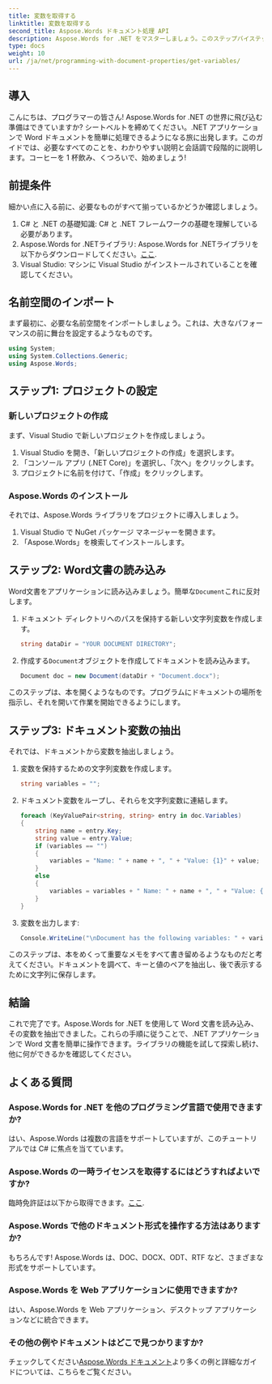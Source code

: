 ```yaml
---
title: 変数を取得する
linktitle: 変数を取得する
second_title: Aspose.Words ドキュメント処理 API
description: Aspose.Words for .NET をマスターしましょう。このステップバイステップのガイドで、Word 文書から変数を読み込んで抽出する方法を学びます。
type: docs
weight: 10
url: /ja/net/programming-with-document-properties/get-variables/
---
```

## 導入

こんにちは、プログラマーの皆さん! Aspose.Words for .NET の世界に飛び込む準備はできていますか? シートベルトを締めてください。.NET アプリケーションで Word ドキュメントを簡単に処理できるようになる旅に出発します。このガイドでは、必要なすべてのことを、わかりやすい説明と会話調で段階的に説明します。コーヒーを 1 杯飲み、くつろいで、始めましょう!

## 前提条件

細かい点に入る前に、必要なものがすべて揃っているかどうか確認しましょう。

1. C# と .NET の基礎知識: C# と .NET フレームワークの基礎を理解している必要があります。
2.  Aspose.Words for .NETライブラリ: Aspose.Words for .NETライブラリを以下からダウンロードしてください。[ここ](https://releases.aspose.com/words/net/).
3. Visual Studio: マシンに Visual Studio がインストールされていることを確認してください。

## 名前空間のインポート

まず最初に、必要な名前空間をインポートしましょう。これは、大きなパフォーマンスの前に舞台を設定するようなものです。

```csharp
using System;
using System.Collections.Generic;
using Aspose.Words;
```

## ステップ1: プロジェクトの設定

### 新しいプロジェクトの作成

まず、Visual Studio で新しいプロジェクトを作成しましょう。

1. Visual Studio を開き、「新しいプロジェクトの作成」を選択します。
2. 「コンソール アプリ (.NET Core)」を選択し、「次へ」をクリックします。
3. プロジェクトに名前を付けて、「作成」をクリックします。

### Aspose.Words のインストール

それでは、Aspose.Words ライブラリをプロジェクトに導入しましょう。

1. Visual Studio で NuGet パッケージ マネージャーを開きます。
2. 「Aspose.Words」を検索してインストールします。

## ステップ2: Word文書の読み込み

 Word文書をアプリケーションに読み込みましょう。簡単な`Document`これに反対します。

1. ドキュメント ディレクトリへのパスを保持する新しい文字列変数を作成します。
    ```csharp
    string dataDir = "YOUR DOCUMENT DIRECTORY";
    ```

2. 作成する`Document`オブジェクトを作成してドキュメントを読み込みます。
    ```csharp
    Document doc = new Document(dataDir + "Document.docx");
    ```

このステップは、本を開くようなものです。プログラムにドキュメントの場所を指示し、それを開いて作業を開始できるようにします。

## ステップ3: ドキュメント変数の抽出

それでは、ドキュメントから変数を抽出しましょう。

1. 変数を保持するための文字列変数を作成します。
    ```csharp
    string variables = "";
    ```

2. ドキュメント変数をループし、それらを文字列変数に連結します。
    ```csharp
    foreach (KeyValuePair<string, string> entry in doc.Variables)
    {
        string name = entry.Key;
        string value = entry.Value;
        if (variables == "")
        {
            variables = "Name: " + name + ", " + "Value: {1}" + value;
        }
        else
        {
            variables = variables + " Name: " + name + ", " + "Value: {1}" + value;
        }
    }
    ```

3. 変数を出力します:
    ```csharp
    Console.WriteLine("\nDocument has the following variables: " + variables);
    ```


このステップは、本をめくって重要なメモをすべて書き留めるようなものだと考えてください。ドキュメントを調べて、キーと値のペアを抽出し、後で表示するために文字列に保存します。

## 結論

これで完了です。Aspose.Words for .NET を使用して Word 文書を読み込み、その変数を抽出できました。これらの手順に従うことで、.NET アプリケーションで Word 文書を簡単に操作できます。ライブラリの機能を試して探索し続け、他に何ができるかを確認してください。

## よくある質問

### Aspose.Words for .NET を他のプログラミング言語で使用できますか?
はい、Aspose.Words は複数の言語をサポートしていますが、このチュートリアルでは C# に焦点を当てています。

### Aspose.Words の一時ライセンスを取得するにはどうすればよいですか?
臨時免許証は以下から取得できます。[ここ](https://purchase.aspose.com/temporary-license/).

### Aspose.Words で他のドキュメント形式を操作する方法はありますか?
もちろんです! Aspose.Words は、DOC、DOCX、ODT、RTF など、さまざまな形式をサポートしています。

### Aspose.Words を Web アプリケーションに使用できますか?
はい、Aspose.Words を Web アプリケーション、デスクトップ アプリケーションなどに統合できます。

### その他の例やドキュメントはどこで見つかりますか?
チェックしてください[Aspose.Words ドキュメント](https://reference.aspose.com/words/net/)より多くの例と詳細なガイドについては、こちらをご覧ください。
